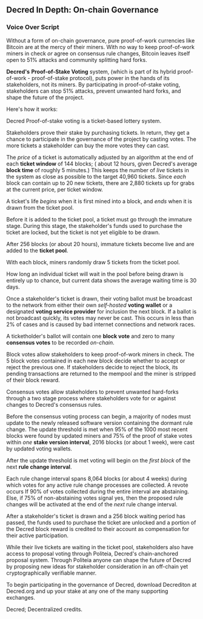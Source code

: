 ## Decred In Depth: On-chain Governance
### Voice Over Script

Without a form of on-chain governance, pure proof-of-work currencies like Bitcoin are at the mercy of their miners. With no way to keep proof-of-work miners in check *or* agree on consensus rule changes, Bitcoin leaves itself open to 51% attacks and community splitting hard forks.

**Decred's** **Proof-of-Stake Voting** system, (which is part of its hybrid proof-of-work - proof-of-stake protocol), puts power in the hands of its stakeholders, not its miners. By participating in proof-of-stake voting, stakeholders can stop 51% attacks, prevent unwanted hard forks, and shape the future of the project.

Here's how it works:

Decred Proof-of-stake voting is a ticket-based lottery system.

Stakeholders prove their stake by purchasing tickets. In return, they get a chance to participate in the governance of the project by casting votes. The more tickets a stakeholder can buy the more votes they can cast.

The *price* of a ticket is automatically adjusted by an algorithm at the end of each **ticket window** of 144 blocks; ( about 12 hours, given Decred's average **block time** of roughly 5 minutes.) This keeps the number of *live* tickets in the system as close as possible to the target 40,960 tickets. Since *each* block can contain up to 20 new tickets, there are 2,880 tickets up for grabs at the current price, per ticket window.

A ticket's life *begins* when it is first mined into a block, and *ends* when it is drawn from the ticket pool.

Before it is added to the ticket pool, a ticket must go through the immature stage. During this stage, the stakeholder's funds used to purchase the ticket are locked, but the ticket is not yet eligible to be drawn.

After 256 blocks (or about 20 hours), immature tickets become live and are added to the **ticket pool**. 

With each block, miners randomly draw 5 tickets from the ticket pool.

How long an individual ticket will wait in the pool before being drawn is entirely up to chance, but current data shows the average waiting time is 30 days.

Once a stakeholder's ticket is drawn, their voting ballot must be broadcast to the network from either their own *self-hosted* **voting wallet** or a designated **voting service provider** for inclusion the next block. If a ballot is not broadcast quickly, its votes may never be cast. This occurs in less than 2% of cases and is caused by bad internet connections and network races.

A ticketholder's ballot will contain one **block vote** and zero to many **consensus votes** to be recorded *on-chain*.

Block votes allow stakeholders to keep proof-of-work miners in check. The 5 block votes contained in each new block decide whether to accept or reject the previous one. If stakeholders decide to reject the block, its pending transactions are returned to the mempool and the miner is stripped of their block reward.

Consensus votes allow stakeholders to prevent unwanted hard-forks through a two stage process where stakeholders vote for or against changes to Decred's consensus rules.

Before the consensus voting process can begin, a majority of nodes must update to the newly released software version containing the dormant rule change. The update threshold is met when 95% of the 1000 most recent blocks were found by updated miners and 75% of the proof of stake votes within *one* **stake version interval**, 2016 blocks (or about 1 week), were cast by updated voting wallets. 

After the update threshold is met voting will begin on the *first block* of the next **rule change interval**. 

Each rule change interval spans 8,064 blocks (or about 4 weeks) during which votes for any active rule change processes are collected.  A revote occurs If 90% of votes collected during the entire interval are abstaining.  Else, if 75% of non-abstaining votes signal yes, then the proposed rule changes will be activated at the end of the *next* rule change interval.

After a stakeholder's ticket is drawn and a 256 block waiting period has passed, the funds used to purchase the ticket are unlocked and a portion of the Decred block reward is credited to their account as compensation for their active participation.

While their live tickets are waiting in the ticket pool, stakeholders also have access to proposal voting through Politeia, Decred's chain-anchored proposal system. Through Politeia anyone can shape the future of Decred by proposing new ideas for stakeholder consideration in an off-chain yet cryptographically verifiable manner.

To begin participating in the governance of Decred, download Decrediton at Decred.org and up your stake at any one of the many supporting exchanges.

Decred; Decentralized credits.



